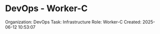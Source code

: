 # DevOps - Worker-C

Organization: DevOps
Task: Infrastructure
Role: Worker-C
Created: 2025-06-12 10:53:07
